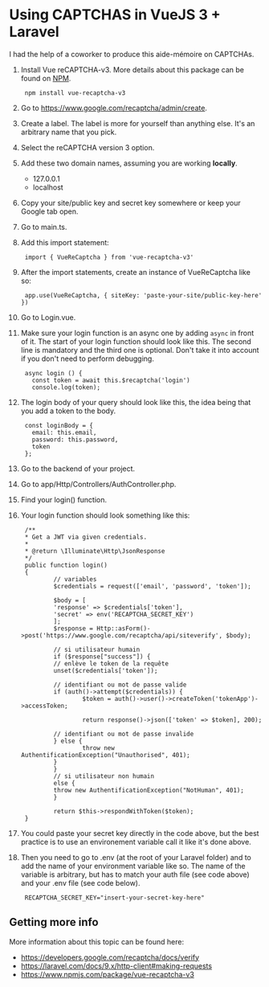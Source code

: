 # Using CAPTCHAS in VueJS 3 + Laravel

I had the help of a coworker to produce this aide-mémoire on CAPTCHAs.

1. Install Vue reCAPTCHA-v3. More details about this package can be found on [NPM](https://www.npmjs.com/package/vue-recaptcha-v3).

        npm install vue-recaptcha-v3

1. Go to https://www.google.com/recaptcha/admin/create.
1. Create a label. The label is more for yourself than anything else. It's an arbitrary name that you pick.
1. Select the reCAPTCHA version 3 option.
1. Add these two domain names, assuming you are working **locally**. 
    - 127.0.0.1
    - localhost
1. Copy your site/public key and secret key somewhere or keep your Google tab open.
1. Go to main.ts.
1. Add this import statement:

        import { VueReCaptcha } from 'vue-recaptcha-v3'

1. After the import statements, create an instance of VueReCaptcha like so:

        app.use(VueReCaptcha, { siteKey: 'paste-your-site/public-key-here' })

1. Go to Login.vue.
1. Make sure your login function is an async one by adding <code>async</code> in front of it. The start of your login function should look like this. The second line is mandatory and the third one is optional. Don't take it into account if you don't need to perform debugging.

        async login () {
          const token = await this.$recaptcha('login')
          console.log(token);

1. The login body of your query should look like this, the idea being that you add a token to the body.

        const loginBody = {
          email: this.email,
          password: this.password,
          token
        };

1. Go to the backend of your project.
1. Go to app/Http/Controllers/AuthController.php.
1. Find your login() function.
1. Your login function should look something like this:

        /**
        * Get a JWT via given credentials.
        *
        * @return \Illuminate\Http\JsonResponse
        */
        public function login()
        {
                // variables
                $credentials = request(['email', 'password', 'token']);

                $body = [
                'response' => $credentials['token'],
                'secret' => env('RECAPTCHA_SECRET_KEY')
                ];
                $response = Http::asForm()->post('https://www.google.com/recaptcha/api/siteverify', $body);

                // si utilisateur humain
                if ($response["success"]) {
                // enlève le token de la requête
                unset($credentials['token']);
                
                // identifiant ou mot de passe valide
                if (auth()->attempt($credentials)) {
                        $token = auth()->user()->createToken('tokenApp')->accessToken;
        
                        return response()->json(['token' => $token], 200);

                // identifiant ou mot de passe invalide
                } else {
                        throw new AuthentificationException("Unauthorised", 401);
                }
                }
                // si utilisateur non humain
                else {
                throw new AuthentificationException("NotHuman", 401);
                }

                return $this->respondWithToken($token);
        }

1. You could paste your secret key directly in the code above, but the best practice is to use an environement variable call it like it's done above.
1. Then you need to go to .env (at the root of your Laravel folder) and to add the name of your environment variable like so. The name of the variable is arbitrary, but has to match your auth file (see code above) and your .env file (see code below).

        RECAPTCHA_SECRET_KEY="insert-your-secret-key-here"

## Getting more info

More information about this topic can be found here:
- https://developers.google.com/recaptcha/docs/verify
- https://laravel.com/docs/9.x/http-client#making-requests
- https://www.npmjs.com/package/vue-recaptcha-v3
